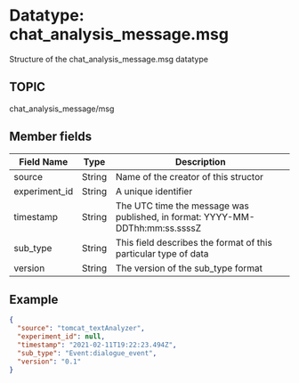 # Datatype: chat_analysis_message.msg

Structure of the chat_analysis_message.msg datatype


## TOPIC

chat_analysis_message/msg


## Member fields

| Field Name | Type | Description
| --- | --- | --- |
| source | String | Name of the creator of this structor
| experiment_id | String | A unique identifier
| timestamp | String | The UTC time the message was published, in format: YYYY-MM-DDThh:mm:ss.ssssZ
| sub_type | String | This field describes the format of this particular type of data
| version | String | The version of the sub_type format


## Example
```json
{
  "source": "tomcat_textAnalyzer",
  "experiment_id": null,
  "timestamp": "2021-02-11T19:22:23.494Z",
  "sub_type": "Event:dialogue_event",
  "version": "0.1"
}
```
